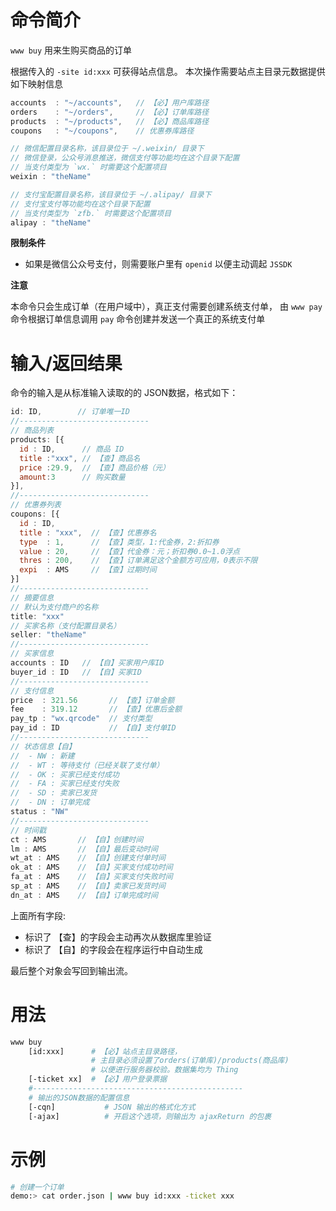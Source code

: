 命令简介
======= 

`www buy` 用来生购买商品的订单

根据传入的 `-site id:xxx` 可获得站点信息。
本次操作需要站点主目录元数据提供如下映射信息

```js
accounts  : "~/accounts",   // 【必】用户库路径
orders    : "~/orders",     // 【必】订单库路径
products  : "~/products",   // 【必】商品库路径
coupons   : "~/coupons",    // 优惠券库路径

// 微信配置目录名称，该目录位于 ~/.weixin/ 目录下
// 微信登录，公众号消息推送，微信支付等功能均在这个目录下配置
// 当支付类型为 `wx.` 时需要这个配置项目
weixin : "theName"

// 支付宝配置目录名称，该目录位于 ~/.alipay/ 目录下
// 支付宝支付等功能均在这个目录下配置
// 当支付类型为 `zfb.` 时需要这个配置项目
alipay : "theName"
```

**限制条件**

- 如果是微信公众号支付，则需要账户里有 `openid` 以便主动调起 `JSSDK` 

**注意**

本命令只会生成订单（在用户域中），真正支付需要创建系统支付单，
由 `www pay` 命令根据订单信息调用 `pay` 命令创建并发送一个真正的系统支付单

输入/返回结果
=======

命令的输入是从标准输入读取的的 JSON数据，格式如下：

```js
id: ID,        // 订单唯一ID
//-----------------------------
// 商品列表
products: [{
  id : ID,      // 商品 ID 
  title :"xxx", // 【查】商品名
  price :29.9,  // 【查】商品价格（元）
  amount:3      // 购买数量
}],
//-----------------------------
// 优惠券列表
coupons: [{
  id : ID,
  title : "xxx",  // 【查】优惠券名
  type  : 1,      // 【查】类型，1:代金券，2:折扣券
  value : 20,     // 【查】代金券：元；折扣券0.0~1.0浮点
  thres : 200,    // 【查】订单满足这个金额方可应用，0表示不限
  expi  : AMS     // 【查】过期时间
}]
//-----------------------------
// 摘要信息
// 默认为支付商户的名称
title: "xxx"
// 买家名称（支付配置目录名）
seller: "theName"
//-----------------------------
// 买家信息
accounts : ID   // 【自】买家用户库ID
buyer_id : ID   // 【自】买家ID
//-----------------------------
// 支付信息
price  : 321.56       // 【查】订单金额
fee    : 319.12       // 【查】优惠后金额
pay_tp : "wx.qrcode"  // 支付类型
pay_id : ID           // 【自】支付单ID 
//-----------------------------
// 状态信息【自】
//  - NW : 新建
//  - WT : 等待支付（已经关联了支付单）
//  - OK : 买家已经支付成功
//  - FA : 买家已经支付失败
//  - SD : 卖家已发货
//  - DN : 订单完成
status : "NW"
//-----------------------------
// 时间戳
ct : AMS       // 【自】创建时间
lm : AMS       // 【自】最后变动时间
wt_at : AMS    // 【自】创建支付单时间
ok_at : AMS    // 【自】买家支付成功时间
fa_at : AMS    // 【自】买家支付失败时间
sp_at : AMS    // 【自】卖家已发货时间
dn_at : AMS    // 【自】订单完成时间
```

上面所有字段:

- 标识了 【查】的字段会主动再次从数据库里验证
- 标识了 【自】的字段会在程序运行中自动生成

最后整个对象会写回到输出流。

用法
=======

```bash
www buy
    [id:xxx]      # 【必】站点主目录路径，
                  # 主目录必须设置了orders(订单库)/products(商品库)
                  # 以便进行服务器校验。数据集均为 Thing
    [-ticket xx]  # 【必】用户登录票据
    #-----------------------------------------------
    # 输出的JSON数据的配置信息
    [-cqn]           # JSON 输出的格式化方式
    [-ajax]          # 开启这个选项，则输出为 ajaxReturn 的包裹
```

示例
=======

```bash
# 创建一个订单
demo:> cat order.json | www buy id:xxx -ticket xxx
```